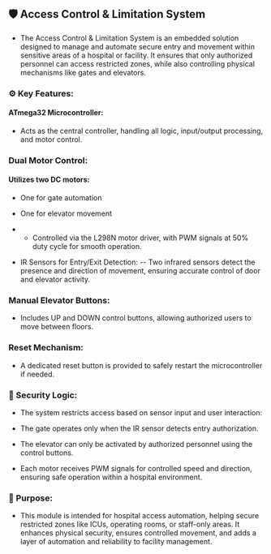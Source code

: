 ## 🛡️ Access Control & Limitation System
- The Access Control & Limitation System is an embedded solution designed to manage and automate secure entry and movement within sensitive areas of a hospital or facility. It ensures that only authorized personnel can access restricted zones, while also controlling physical mechanisms like gates and elevators.

### ⚙️ Key Features:
#### ATmega32 Microcontroller:
- Acts as the central controller, handling all logic, input/output processing, and motor control.

### Dual Motor Control:
#### Utilizes two DC motors:

- One for gate automation

- One for elevator movement
- - Controlled via the L298N motor driver, with PWM signals at 50% duty cycle for smooth operation.

- IR Sensors for Entry/Exit Detection:
-- Two infrared sensors detect the presence and direction of movement, ensuring accurate control of door and elevator activity.

### Manual Elevator Buttons:
- Includes UP and DOWN control buttons, allowing authorized users to move between floors.

### Reset Mechanism:
- A dedicated reset button is provided to safely restart the microcontroller if needed.

### 🔐 Security Logic:
- The system restricts access based on sensor input and user interaction:

- The gate operates only when the IR sensor detects entry authorization.

- The elevator can only be activated by authorized personnel using the control buttons.

- Each motor receives PWM signals for controlled speed and direction, ensuring safe operation within a hospital environment.

### 🧠 Purpose:
- This module is intended for hospital access automation, helping secure restricted zones like ICUs, operating rooms, or staff-only areas. It enhances physical security, ensures controlled movement, and adds a layer of automation and reliability to facility management.


